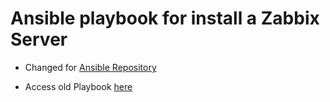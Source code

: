 # Ansible playbook for install a Zabbix Server

- Changed for <a title="Ansible Repository" target="_blank" href="https://github.com/Iakim/Ansible">Ansible Repository</a>

- Access old Playbook <a title="Old Playbook for Zabbix Server" target="_blank" href="https://github.com/Iakim/Ansible-Zabbix-Server/tree/master">here</a>
